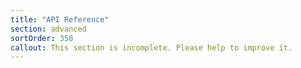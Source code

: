 ```yaml
---
title: "API Reference"
section: advanced
sortOrder: 350
callout: This section is incomplete. Please help to improve it.
---
```

